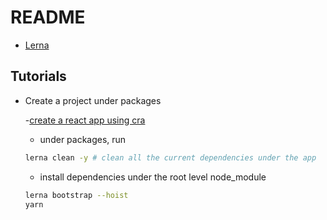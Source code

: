 # README

- [Lerna](https://lerna.js.org/)

## Tutorials

- Create a project under packages

  -[create a react app using cra](https://create-react-app.dev/docs/getting-started)

  - under packages, run

  ```bash
  lerna clean -y # clean all the current dependencies under the app
  ```

  - install dependencies under the root level node_module

  ```bash
  lerna bootstrap --hoist
  yarn
  ```
